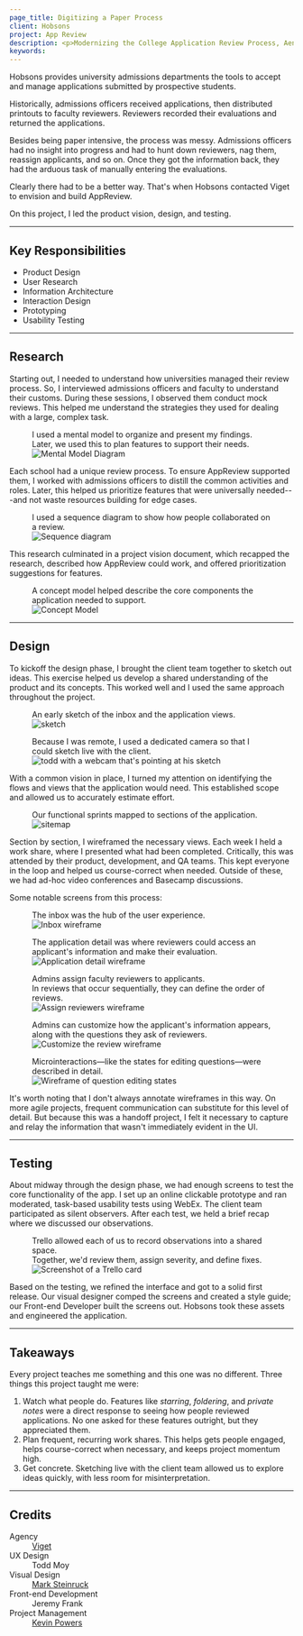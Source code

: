 ```yaml
---
page_title: Digitizing a Paper Process
client: Hobsons
project: App Review
description: <p>Modernizing the College Application Review Process, Aenean eu leo quam. Pellentesque ornare sem lacinia quam venenatis vestibulum. Donec sed odio dui. Donec id elit non mi porta gravida at eget metus.</p><p>Aenean eu leo quam. Pellentesque ornare sem lacinia quam venenatis vestibulum. Donec sed odio dui. Donec id elit non mi porta gravida at eget metus.</p>
keywords:
---
```


Hobsons provides university admissions departments the tools to accept and manage applications submitted by prospective students.

Historically, admissions officers received applications, then distributed printouts to faculty reviewers. Reviewers recorded their evaluations and returned the applications.

Besides being paper intensive, the process was messy. Admissions officers had no insight into progress and had to hunt down reviewers, nag them, reassign applicants, and so on. Once they got the information back, they had the arduous task of manually entering the evaluations.

Clearly there had to be a better way. That's when Hobsons contacted Viget to envision and build AppReview.

On this project, I led the product vision, design, and testing.

---

<h2>Key Responsibilities</h2>

<div class="main-content__2-col">
  <ul>
    <li>Product Design</li>
    <li>User Research</li>
    <li>Information Architecture</li>
    <li>Interaction Design</li>
    <li>Prototyping</li>
    <li>Usability Testing</li>
  </ul>
</div>

---

## Research

Starting out, I needed to understand how universities managed their review process. So, I interviewed admissions officers and faculty to understand their customs. During these sessions, I observed them conduct mock reviews. This helped me understand the strategies they used for dealing with a large, complex task.

<figure class="full-bleed">
  <figcaption>I used a mental model to organize and present my findings. Later, we used this to plan features to support their needs.</figcaption>
  <img src="/assets/placeholder-2000.svg" data-src="assets/mental-model.png" alt="Mental Model Diagram" />
</figure>

Each school had a unique review process. To ensure AppReview supported them, I worked with admissions officers to distill the common activities and roles. Later, this helped us prioritize features that were universally needed---and not waste resources building for edge cases.

<figure>
  <figcaption>I used a sequence diagram to show how people collaborated on a review.</figcaption>
  <img src="/assets/placeholder-800.svg" data-src="assets/sequence-diagram.png" alt="Sequence diagram" />
</figure>

This research culminated in a project vision document, which recapped the research, described how AppReview could work, and offered prioritization suggestions for features.

<figure>
  <figcaption>A concept model helped describe the core components the application needed to support.</figcaption>
  <img src="/assets/placeholder-800.svg" data-src="assets/concept-model.png" alt="Concept Model" />
</figure>

---

## Design

To kickoff the design phase, I brought the client team together to sketch out ideas. This exercise helped us develop a shared understanding of the product and its concepts. This worked well and I used the same approach throughout the project.

<figure>
  <figcaption>An early sketch of the inbox and the application views.</figcaption>
  <img src="/assets/placeholder-800.svg" data-src="assets/sketch.png" alt="sketch" />
</figure>

<figure>
  <figcaption>Because I was remote, I used a dedicated camera so that I could sketch live with the client.</figcaption>
  <img src="/assets/placeholder-800.svg" data-src="assets/remote-sketching.png" alt="todd with a webcam that's pointing at his sketch" />
</figure>

With a common vision in place, I turned my attention on identifying the flows and views that the application would need. This established scope and allowed us to accurately estimate effort.

<figure>
  <figcaption>Our functional sprints mapped to sections of the application.</figcaption>
  <img src="/assets/placeholder-800.svg" data-src="assets/sitemap.png" alt="sitemap" />
</figure>

Section by section, I wireframed the necessary views. Each week I held a work share, where I presented what had been completed. Critically, this was attended by their product, development, and QA teams. This kept everyone in the loop and helped us course-correct when needed. Outside of these, we had ad-hoc video conferences and Basecamp discussions.

Some notable screens from this process:

<figure>
  <figcaption>The inbox was the hub of the user experience.</figcaption>
  <img src="/assets/placeholder-800.svg" data-src="assets/wireframe-inbox.png" alt="Inbox wireframe" />
</figure>

<figure>
  <figcaption>The application detail was where reviewers could access an applicant's information and make their evaluation.</figcaption>
  <img src="/assets/placeholder-800.svg" data-src="assets/wireframe-application.png" alt="Application detail wireframe" />
</figure>

<figure>
  <figcaption>Admins assign faculty reviewers to applicants. <br />In reviews that occur sequentially, they can define the order of reviews.</figcaption>
  <img src="/assets/placeholder-800.svg" data-src="assets/wireframe-assign-reviewers.png" alt="Assign reviewers wireframe" />
</figure>

<figure>
  <figcaption>Admins can customize how the applicant's information appears, along with the questions they ask of reviewers.</figcaption>
  <img src="/assets/placeholder-800.svg" data-src="assets/wireframe-customize-review.png" alt="Customize the review wireframe" />
</figure>

<figure>
  <figcaption>Microinteractions&mdash;like the states for editing questions&mdash;were described in detail.</figcaption>
  <img src="/assets/placeholder-800.svg" data-src="assets/wireframe-microinteractions.png" alt="Wireframe of question editing states" />
</figure>

It's worth noting that I don't always annotate wireframes in this way. On more agile projects, frequent communication can substitute for this level of detail. But because this was a handoff project, I felt it necessary to capture and relay the information that wasn't immediately evident in the UI.

---

## Testing

About midway through the design phase, we had enough screens to test the core functionality of the app. I set up an online clickable prototype and ran moderated, task-based usability tests using WebEx. The client team participated as silent observers. After each test, we held a brief recap where we discussed our observations.

<figure>
  <figcaption>Trello allowed each of us to record observations into a shared space.<br />Together, we'd review them, assign severity, and define fixes.</figcaption>
  <img src="/assets/placeholder-800.svg" data-src="assets/trello.png" alt="Screenshot of a Trello card" />
</figure>

Based on the testing, we refined the interface and got to a solid first release. Our visual designer comped the screens and created a style guide; our Front-end Developer built the screens out. Hobsons took these assets and engineered the application.  

---

## Takeaways

Every project teaches me something and this one was no different. Three things this project taught me were:

1. Watch what people do. Features like _starring_, _foldering_, and _private notes_ were a direct response to seeing how people reviewed applications. No one asked for these features outright, but they appreciated them.
1. Plan frequent, recurring work shares. This helps gets people engaged, helps course-correct when necessary, and keeps project momentum high.
1. Get concrete. Sketching live with the client team allowed us to explore ideas quickly, with less room for misinterpretation.


---

## Credits

<dl>
  <dt>Agency</dt> <dd><a href="//viget.com">Viget</a></dd>
  <dt>UX Design</dt> <dd>Todd Moy</dd>
  <dt>Visual Design</dt> <dd><a href="//marksteinruck.com">Mark Steinruck</a></dd>
  <dt>Front-end Development</dt> <dd>Jeremy Frank</dd>
  <dt>Project Management</dt> <dd><a href="//kevinpowers.com">Kevin Powers</a></dd>
</dl>
